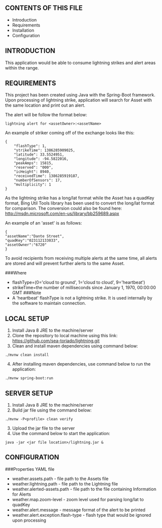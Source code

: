 CONTENTS OF THIS FILE
---------------------

* Introduction
* Requirements
* Installation
* Configuration

INTRODUCTION
------------

This application would be able to consume lightning strikes and alert areas within the range.  

REQUIREMENTS
------------

This project has been created using Java with the Spring-Boot framework. Upon processing of lightning strike, application will search for Asset with the same location and print out an alert.

The alert will be follow the format below:
```
lightning alert for <assetOwner>:<assetName>
```

An example of striker coming off of the exchange looks like this:
```
{
    "flashType": 1,
    "strikeTime": 1386285909025,
    "latitude": 33.5524951,
    "longitude": -94.5822016,
    "peakAmps": 15815,
    "reserved": "000",
    "icHeight": 8940,
    "receivedTime": 1386285919187,
    "numberOfSensors": 17,
    "multiplicity": 1
}
```

As the lightning strike has a long/lat format while the Asset has a quadKey format, Bing Util Tools library has been used to convert the long/lat format for comparison. The conversion could also be found here:
http://msdn.microsoft.com/en-us/library/bb259689.aspx

An example of an 'asset' is as follows:
```
{
"assetName":"Dante Street",
"quadKey":"023112133033",
"assetOwner":"6720"
}
```

To avoid recipients from receiving multiple alerts at the same time, all alerts are stored and will prevent further alerts to the same Asset.  

###Where
- flashType=(0='cloud to ground', 1='cloud to cloud', 9='heartbeat')
- strikeTime=the number of milliseconds since January 1, 1970, 00:00:00 GMT
###Note
- A 'heartbeat' flashType is not a lightning strike. It is used internally by the software to maintain connection.

LOCAL SETUP
------------

1. Install Java 8 JRE to the machine/server
2. Clone the repository to local machine using this link: https://github.com/sea-toriado/lightning.git
3. Clean and install maven dependencies using command below:
```aidl
./mvnw clean install
```
4. After installing maven dependencies, use command below to run the application:
```aidl
./mvnw spring-boot:run
```

SERVER SETUP
------------

1. Install Java 8 JRE to the machine/server
2. Build jar file using the command below:
```aidl
./mvnw -P<profile> clean verify
```
3. Upload the jar file to the server
4. Use the command below to start the application:
```aidl
java -jar <jar file location>/lightning.jar & 
```

CONFIGURATION
-------------

###Properties YAML file
- weather.assets.path - file path to the Assets file 
- weather.lightning.path - file path to the Lightning file
- weather.alerted-assets.path - file path to the file containing Information for Alerts
- weather.map.zoom-level - zoom level used for parsing long/lat to quadKey
- weather.alert.message - message format of the alert to be printed 
- weather.alert.exception.flash-type - flash type that would be ignored upon processing
